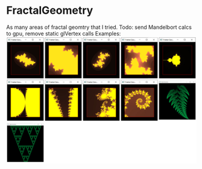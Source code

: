# FractalGeometry
As many areas of fractal geomtry that I tried.
Todo: send Mandelbort calcs to gpu, remove static glVertex calls
Examples:
![GitHub Logo](/examples.jpg)
